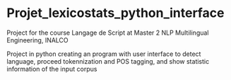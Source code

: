 # Projet_lexicostats_python_interface
Project for the course Langage de Script at Master 2 NLP Multilingual Engineering, INALCO

Project in python creating an program with user interface to detect language, proceed tokennization and POS tagging, and show statistic information of the input corpus 
